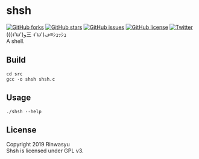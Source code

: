 # shsh
[![GitHub forks](https://img.shields.io/github/forks/Rinwasyu/shsh.svg)](https://github.com/Rinwasyu/shsh/network)
[![GitHub stars](https://img.shields.io/github/stars/Rinwasyu/shsh.svg)](https://github.com/Rinwasyu/shsh/stargazers)
[![GitHub issues](https://img.shields.io/github/issues/Rinwasyu/shsh.svg)](https://github.com/Rinwasyu/shsh/issues)
[![GitHub license](https://img.shields.io/github/license/Rinwasyu/shsh.svg)](https://github.com/Rinwasyu/shsh/blob/master/LICENSE)
[![Twitter](https://img.shields.io/twitter/url/https/github.com/Rinwasyu/shsh.svg?style=social)](https://twitter.com/intent/tweet?text=%28%28%28%E0%B8%87%27%CF%89%27%29%D9%88%E4%B8%89+%E0%B8%87%27%CF%89%27%29%DA%A1%E2%89%A1%EF%BD%BC%EF%BD%AD%EF%BD%AF%EF%BD%BC%EF%BD%AD&url=https%3A%2F%2Fgithub.com%2FRinwasyu%2Fshsh)  
(((ง'ω')و三 ง'ω')ڡ≡ｼｭｯｼｭ  
A shell.  

## Build
```Shell
cd src
gcc -o shsh shsh.c
```

## Usage
```Shell
./shsh --help
```

## License
Copyright 2019 Rinwasyu  
Shsh is licensed under GPL v3.  
